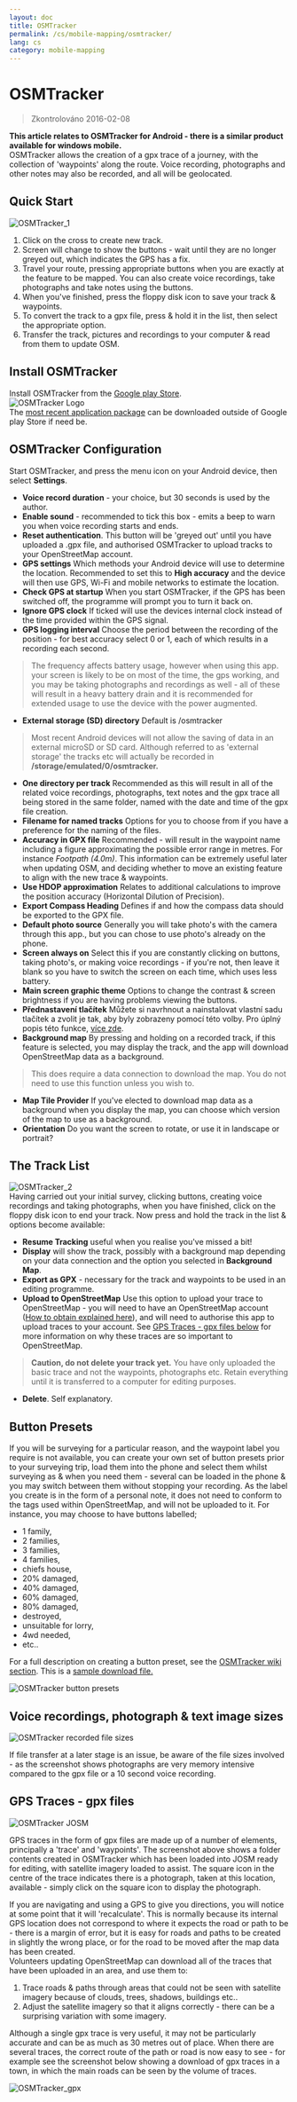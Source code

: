 ```yaml
---
layout: doc
title: OSMTracker
permalink: /cs/mobile-mapping/osmtracker/
lang: cs
category: mobile-mapping
---
```


OSMTracker
==============

> Zkontrolováno 2016-02-08
  
**This article relates to OSMTracker for Android - there is a similar product available for windows mobile.**  
OSMTracker allows the creation of a gpx trace of a journey, with the collection of 'waypoints' along the route. Voice recording, photographs and other notes may also be recorded, and all will be geolocated.

Quick Start
-----------

![OSMTracker_1][]  

1.  Click on the cross to create new track.  
2.  Screen will change to show the buttons - wait until they are no longer greyed out, which indicates the GPS has a fix.  
3.  Travel your route, pressing appropriate buttons when you are exactly at the feature to be mapped. You can also create voice recordings, take photographs and take notes using the buttons.  
4.  When you've finished, press the floppy disk icon to save your track & waypoints.  
5.  To convert the track to a gpx file, press & hold it in the list, then select the appropriate option.  
6.  Transfer the track, pictures and recordings to your computer & read from them to update OSM.  


Install OSMTracker
-------------------------

Install OSMTracker from the [Google play Store](https://play.google.com/store/apps/details?id=me.guillaumin.android.osmtracker).  
![OSMTracker Logo][]  
The [most recent application package](https://drive.google.com/folderview?id=0BxxhTXmYjyeSSjg1MFhJWnJLams#list) can be downloaded outside of Google play Store if need be.  


OSMTracker Configuration
------------------------

Start OSMTracker, and press the menu icon on your Android device, then select **Settings**.  

-  **Voice record duration** - your choice, but 30 seconds is used by the author.  
-  **Enable sound** - recommended to tick this box - emits a beep to warn you when voice recording starts and ends.  
-  **Reset  authentication**. This button will be 'greyed out' until you have uploaded a .gpx file, and authorised OSMTracker to upload tracks to your OpenStreetMap account.  
-  **GPS settings** Which methods your Android device will use to determine the location. Recommended to set this to **High accuracy** and the device will then use GPS, Wi-Fi and mobile networks to estimate the location.  
-  **Check GPS at startup** When you start OSMTracker, if the GPS has been switched off, the programme will prompt you to turn it back on.
-  **Ignore GPS clock** If ticked will use the devices internal clock instead of the time provided within the GPS signal.  
-  **GPS logging interval** Choose the period between the recording of the position - for best accuracy select 0 or 1, each of which results in a recording each second.  

> The frequency affects battery usage, however when using this app. your screen is likely to be on most of the time, the gps working, and you may be taking photographs and recordings as well - all of these will result in a heavy battery drain and it is recommended for extended usage to use the device with the power augmented.  

-  **External storage (SD) directory** Default is /osmtracker  

> Most recent Android devices will not allow the saving of data in an external microSD or SD card. Although referred to as 'external storage' the tracks etc will actually be recorded in **/storage/emulated/0/osmtracker.**  

-  **One directory per track** Recommended as this will result in all of the related voice recordings, photographs, text notes and the gpx trace all being stored in the same folder, named with the date and time of the gpx file creation.  
-  **Filename for named tracks** Options for you to choose from if you have a preference for the naming of the files.  
-  **Accuracy in GPX file** Recommended - will result in the waypoint name including a figure approximating the possible error range in metres. For instance *Footpath (4.0m)*. This information can be extremely useful later when updating OSM, and deciding whether to move an existing feature to align with the new trace & waypoints.  
-  **Use HDOP approximation** Relates to additional calculations to improve the position accuracy (Horizontal Dilution of Precision).  
-  **Export Compass Heading** Defines if and how the compass data should be exported to the GPX file.  
-  **Default photo source** Generally you will take photo's with the camera through this app., but you can chose to use photo's already on the phone.  
-  **Screen always on** Select this if you are constantly clicking on buttons, taking photo's, or making voice recordings - if you're not, then leave it blank so you have to switch the screen on each time, which uses less battery.  
-  **Main screen graphic theme** Options to change the contrast & screen brightness if you are having problems viewing the buttons.  
-  **Přednastavení tlačítek** Můžete si navrhnout a nainstalovat vlastní sadu tlačítek a zvolit je tak, aby byly zobrazeny pomocí této volby. Pro úplný popis této funkce, [více zde](/cs/mobile-mapping/osmtracker/#button-presets).   
-  **Background map** By pressing and holding on a recorded track, if this feature is selected, you may display the track, and the app will download OpenStreetMap data as a background.  

> This does require a data connection to download the map. You do not need to use this function unless you wish to.  

-  **Map Tile Provider** If you've elected to download map data as a background when you display the map, you can choose which version of the map to use as a background.  
-  **Orientation**  Do you want the screen to rotate, or use it in landscape or portrait?  

The Track List
--------------

![OSMTracker_2][]  
Having carried out your initial survey, clicking buttons, creating voice recordings and taking photographs, when you have finished, click on the floppy disk icon to end your track. Now press and hold the track in the list & options become available:  

-  **Resume Tracking** useful when you realise you've missed a bit!  
-  **Display** will show the track, possibly with a background map depending on your data connection and the option you selected in **Background Map**.  
-  **Export as GPX** - necessary for the track and waypoints to be used in an editing programme.  
-  **Upload to OpenStreetMap** Use this option to upload your trace to OpenStreetMap - you will need to have an OpenStreetMap account ([How to obtain explained here](/en/beginner/start-osm/)), and will need to authorise this app to upload traces to your account. See [GPS Traces - gpx files below](/en/mobile-mapping/osmtracker/#gps-traces--gpx-files) for more information on why these traces are so important to OpenStreetMap.  

> **Caution, do not delete your track yet.** You have only uploaded the basic trace and not the waypoints, photographs etc. Retain everything until it is transferred to a computer for editing purposes.  

-  **Delete**. Self explanatory.  


Button Presets
--------------

If you will be surveying for a particular reason, and the waypoint label you require is not available, you can create your own set of button presets prior to your surveying trip, load them into the phone and select them whilst surveying as & when you need them - several can be loaded in the phone & you may switch between them without stopping your recording. As the label you create is in the form of a personal note, it does not need to conform to the tags used within OpenStreetMap, and will not be uploaded to it. For instance, you may choose to have buttons labelled;  

- 1 family,  
- 2 families,  
- 3 families,  
- 4 families,  
- chiefs house,  
- 20% damaged,  
- 40% damaged,  
- 60% damaged,  
- 80% damaged,  
- destroyed,  
- unsuitable for lorry,  
- 4wd needed,  
- etc..  

For a full description on creating a button preset, see the [OSMTracker wiki section](https://github.com/nguillaumin/osmtracker-android/wiki/Custom-buttons-layouts). This is a [sample download file.](/files/R_of_Way.xml)  

![OSMTracker button presets][]  


Voice recordings, photograph & text image sizes  
-----------------------------------------------  

![OSMTracker recorded file sizes][]  

If file transfer at a later stage is an issue, be aware of the file sizes involved - as the screenshot shows photographs are very memory intensive compared to the gpx file or a 10 second voice recording.  


GPS Traces - gpx files
----------------------  

![OSMTracker JOSM][]  

GPS traces in the form of gpx files are made up of a number of elements, principally a 'trace' and 'waypoints'. The screenshot above shows a folder contents created in OSMTracker which has been loaded into JOSM ready for editing, with satellite imagery loaded to assist. The square icon in the centre of the trace indicates there is a photograph, taken at this location, available - simply click on the square icon to display the photograph.  

If you are navigating and using a GPS to give you directions, you will notice at some point that it will 'recalculate'. This is normally because its internal GPS location does not correspond to where it expects the road or path to be - there is a margin of error, but it is easy for roads and paths to be created in slightly the wrong place, or for the road to be moved after the map data has been created.  
Volunteers updating OpenStreetMap can download all of the traces that have been uploaded in an area, and use them to:  

1. Trace roads & paths through areas that could not be seen with satellite imagery because of clouds, trees, shadows, buildings etc..  
2. Adjust the satellite imagery so that it aligns correctly - there can be a surprising variation with some imagery.  

Although a single gpx trace is very useful, it may not be particularly accurate and can be as much as 30 metres out of place. When there are several traces, the correct route of the path or road is now easy to see - for example see the screenshot below showing a download of gpx traces in a town, in which the main roads can be seen by the volume of traces.  

![OSMTracker_gpx][] 




[OSMTracker Logo]: /images/mobile-mapping/osmtracker_logo.png
[OSMTracker_1]: /images/mobile-mapping/OSMTracker_1.png
[OSMTracker_2]: /images/mobile-mapping/OSMTracker_2.png
[OSMTracker button presets]: /images/mobile-mapping/OSMTracker_presets.png
[OSMTracker recorded file sizes]: /images/mobile-mapping/OSMTracker_files.png
[OSMTracker_gpx]: /images/mobile-mapping/OSMTracker_gpx.png
[OSMTracker JOSM]: /images/mobile-mapping/OSMTracker_JOSM.png